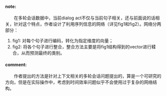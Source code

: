 #### note:
　　在多轮会话数据中，当前dialog act不仅与当前句子相关，还与前面说的话相关，针对这个特点，作者设计了利用序列信息的网络（详见fig1和fig2）。网络分两部分：
  1. fig1: 对每个句子进行编码，转化为指定维度的向量；
  2. fig2: 将各个句子进行整合，整合方法主要是将fig1结构得到的vector进行糅合，从而预测最终的类别。

#### comment:
　　作者提出的方法是针对上下文相关的多轮会话问题提出的，算是一个可研究的方向，但是在实际操作中，考虑到时间效率问题似乎不会使用过于复杂的网络结构。
